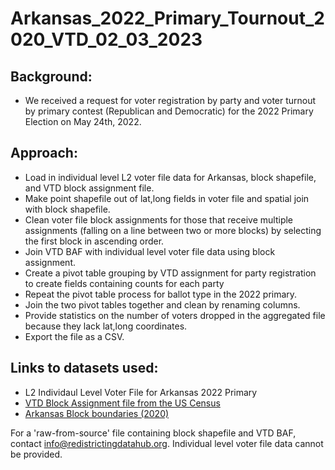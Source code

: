 # Arkansas_2022_Primary_Tournout_2020_VTD_02_03_2023

## Background:
- We received a request for voter registration by party and voter turnout by primary contest (Republican and Democratic) for the 2022 Primary Election on May 24th, 2022. 

## Approach:
- Load in individual level L2 voter file data for Arkansas, block shapefile, and VTD block assignment file.
- Make point shapefile out of lat,long fields in voter file and spatial join with block shapefile.
- Clean voter file block assignments for those that receive multiple assignments (falling on a line between two or more blocks) by selecting the first block in ascending order.
- Join VTD BAF with individual level voter file data using block assignment.
- Create a pivot table grouping by VTD assignment for party registration to create fields containing counts for each party
- Repeat the pivot table process for ballot type in the 2022 primary.
- Join the two pivot tables together and clean by renaming columns.
- Provide statistics on the number of voters dropped in the aggregated file because they lack lat,long coordinates. 
- Export the file as a CSV.

## Links to datasets used:
- L2 Individaul Level Voter File for Arkansas 2022 Primary
- [VTD Block Assignment file from the US Census](https://www2.census.gov/geo/docs/maps-data/data/baf2020/BlockAssign_ST05_AR.zip)
- [Arkansas Block boundaries (2020)](https://redistrictingdatahub.org/dataset/arkansas-block-boundaries-2020/)

For a 'raw-from-source' file containing block shapefile and VTD BAF, contact info@redistrictingdatahub.org. Individual level voter file data cannot be provided.
